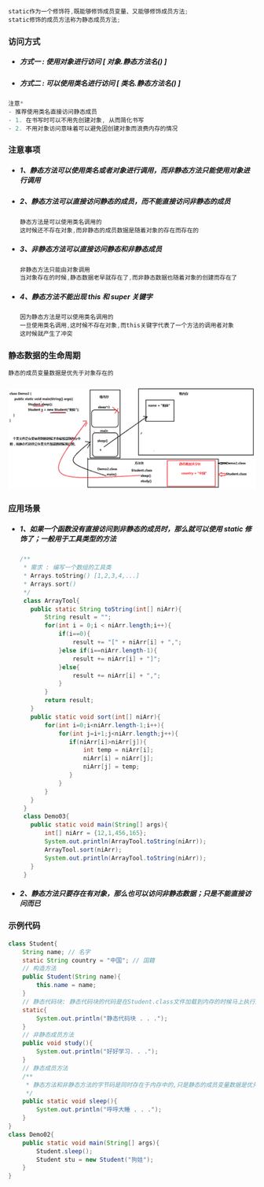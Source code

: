 ```java
static作为一个修饰符,既能够修饰成员变量、又能够修饰成员方法;
static修饰的成员方法称为静态成员方法;
```

### 访问方式

* ##### 方式一 : 使用对象进行访问 \[ 对象.静态方法名\(\) \]
* ##### 方式二 : 可以使用类名进行访问 \[ 类名.静态方法名\(\) \]

```java
注意*
- 推荐使用类名直接访问静态成员
- 1. 在书写时可以不用先创建对象, 从而简化书写
- 2. 不用对象访问意味着可以避免因创建对象而浪费内存的情况
```

### 注意事项

* ##### 1、静态方法可以使用类名或者对象进行调用，而非静态方法只能使用对象进行调用
* ##### 2、静态方法可以直接访问静态的成员，而不能直接访问非静态的成员

  ```java
  静态方法是可以使用类名调用的
  这时候还不存在对象,而非静态的成员数据是随着对象的存在而存在的
  ```
* ##### 3、非静态方法可以直接访问静态和非静态成员

  ```java
  非静态方法只能由对象调用
  当对象存在的时候,静态数据老早就存在了,而非静态数据也随着对象的创建而存在了
  ```
* ##### 4、静态方法不能出现 this 和 super 关键字

  ```java
  因为静态方法是可以使用类名调用的
  一旦使用类名调用,这时候不存在对象,而this关键字代表了一个方法的调用者对象
  这时候就产生了冲突
  ```

### 静态数据的生命周期

```java
静态的成员变量数据是优先于对象存在的
```

### ![](/assets/静态数据的生命周期.png)

### 应用场景

* ##### 1、如果一个函数没有直接访问到非静态的成员时，那么就可以使用 static 修饰了；一般用于工具类型的方法

  ```java
  /**
   * 需求 : 编写一个数组的工具类
   * Arrays.toString() [1,2,3,4,...]
   * Arrays.sort()
   */
   class ArrayTool{
  	 public static String toString(int[] niArr){
  		 String result = "";
  		 for(int i = 0;i < niArr.length;i++){
  			 if(i==0){
  				 result += "[" + niArr[i] + ",";
  			 }else if(i==niArr.length-1){
  				 result += niArr[i] + "]";
  			 }else{
  				 result += niArr[i] + ",";
  			 }
  		 }
  		 return result;
  	 }
  	 public static void sort(int[] niArr){
  		 for(int i=0;i<niArr.length-1;i++){
  			 for(int j=i+1;j<niArr.length;j++){
  				if(niArr[i]>niArr[j]){
  					int temp = niArr[i];
  					niArr[i] = niArr[j];
  					niArr[j] = temp;
  				}
  			 }
  		 }
  	 }
   }
   class Demo03{
  	 public static void main(String[] args){
  		 int[] niArr = {12,1,456,165};
  		 System.out.println(ArrayTool.toString(niArr));
  		 ArrayTool.sort(niArr);
  		 System.out.println(ArrayTool.toString(niArr));
  	 }
   }
  ```
* ##### 2、静态方法只要存在有对象，那么也可以访问非静态数据；只是不能直接访问而已

### 示例代码

```java
class Student{
    String name; // 名字
    static String country = "中国"; // 国籍
    // 构造方法
    public Student(String name){
        this.name = name;
    }
    // 静态代码块: 静态代码块的代码是在Student.class文件加载到内存的时候马上执行的
    static{
        System.out.println("静态代码块 . . .");
    }
    // 非静态成员方法
    public void study(){
        System.out.println("好好学习. . .");
    }
    // 静态成员方法
    /**
     * 静态方法和非静态方法的字节码是同时存在于内存中的,只是静态的成员变量数据是优先于对象存在而已
     */
    public static void sleep(){
        System.out.println("呼呼大睡 . . .");
    }
}
class Demo02{
    public static void main(String[] args){
        Student.sleep();
        Student stu = new Student("狗娃");
    }
}
```



